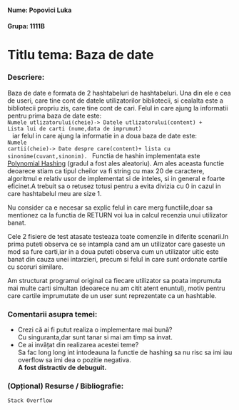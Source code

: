 #### Nume: Popovici Luka
#### Grupa: 1111B


# Titlu tema: Baza de date
### Descriere:

Baza de date e formata de 2 hashtabeluri de hashtabeluri. Una din ele e cea de useri, care tine cont de datele utilizatorilor bibliotecii,
si cealalta este a bibliotecii propriu zis, care tine cont de cari. 
Felul in care ajung la informatii pentru prima baza de date este: <br>
<code>Numele utlizatorului(cheie)-> Datele utlizatorului(content) + Lista lui de carti (nume,data de imprumut)<br>
    </code>
iar felul in care ajung la informatie in a doua baza de date este:<br>
<code>Numele cartii(cheie)-> Date despre care(content)+ lista cu sinonime(cuvant,sinonim).
</code>
Functia de hashin implementata este [Polynomial Hashing](https://codeforces.com/blog/entry/100027) (gradul a fost ales aleatoriu).
Am ales aceasta functie deoarece stiam ca tipul cheilor va fi string cu max 20 de caractere, algoritmul e relativ usor de implementat si de inteles,
si in general e foarte eficinet.A trebuit sa o retusez totusi pentru a evita divizia cu 0 in cazul in care hashtabelul meu are size 1.

Nu consider ca e necesar sa explic felul in care merg functiile,doar sa mentionez ca la functia de RETURN voi lua in calcul recenzia unui utilizator banat.

Cele 2 fisiere de test atasate testeaza toate comenzile in diferite scenarii.In prima puteti observa ce se intampla cand am un utilizator care gaseste un mod sa fure carti,iar in a doua puteti observa cum un utilizator uitic este banat din cauza unei intarzieri, precum si felul in care sunt ordonate cartile cu scoruri similare. 

Am structurat programul original ca fiecare utilizator sa poata imprumuta mai multe carti simultan (deoarece nu am citit atent enuntul), motiv pentru care cartile imprumutate de un user sunt reprezentate ca un hashtable.

### Comentarii asupra temei:

* Crezi că ai fi putut realiza o implementare mai bună? <br>Cu singuranta,dar sunt tanar si mai am timp sa invat.
* Ce ai invățat din realizarea acestei teme?<br>Sa fac long long int intodeauna la functie de hashing sa nu risc sa imi iau overflow sa imi dea o pozitie negativa.<br>
<strong>A fost distractiv de debuguit.</strong>

### (Opțional) Resurse / Bibliografie:
    Stack Overflow

